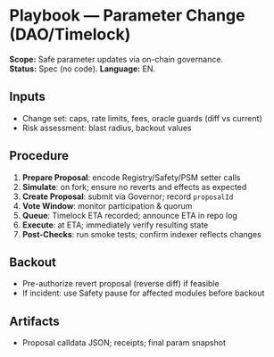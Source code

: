 # Playbook — Parameter Change (DAO/Timelock)
**Scope:** Safe parameter updates via on-chain governance.  
**Status:** Spec (no code). **Language:** EN.

## Inputs
- Change set: caps, rate limits, fees, oracle guards (diff vs current)
- Risk assessment: blast radius, backout values

## Procedure
1) **Prepare Proposal**: encode Registry/Safety/PSM setter calls
2) **Simulate**: on fork; ensure no reverts and effects as expected
3) **Create Proposal**: submit via Governor; record `proposalId`
4) **Vote Window**: monitor participation & quorum
5) **Queue**: Timelock ETA recorded; announce ETA in repo log
6) **Execute**: at ETA; immediately verify resulting state
7) **Post-Checks**: run smoke tests; confirm indexer reflects changes

## Backout
- Pre-authorize revert proposal (reverse diff) if feasible
- If incident: use Safety pause for affected modules before backout

## Artifacts
- Proposal calldata JSON; receipts; final param snapshot
